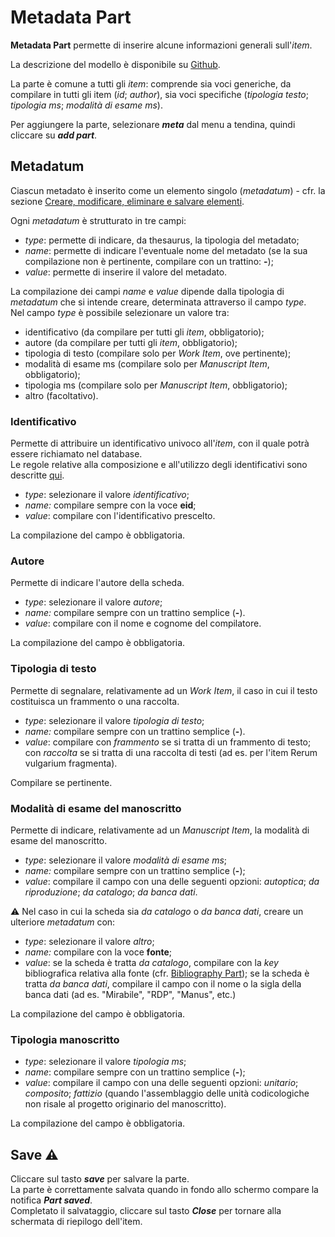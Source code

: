 # Metadata Part

**Metadata Part** permette di inserire alcune informazioni generali sull'_item_.  

La descrizione del modello è disponibile su [Github](https://github.com/vedph/cadmus-general#metadatapart).

La parte è comune a tutti gli _item_: comprende sia voci generiche, da compilare in tutti gli item (_id_; _author_), sia voci specifiche (_tipologia testo_; _tipologia ms_; _modalità di esame ms_).

Per aggiungere la parte, selezionare **_meta_** dal menu a tendina, quindi cliccare su **_add part_**.  

## Metadatum
Ciascun metadato è inserito come un elemento singolo (_metadatum_) - cfr. la sezione [Creare, modificare, eliminare e salvare elementi](Editor_Brick.md).


Ogni _metadatum_ è strutturato in tre campi: 
* _type_: permette di indicare, da thesaurus, la tipologia del metadato;  
* _name_: permette di indicare l'eventuale nome del metadato (se la sua compilazione non è pertinente, compilare con un trattino: **-**);  
* _value_: permette di inserire il valore del metadato.

La compilazione dei campi _name_ e _value_ dipende dalla tipologia di _metadatum_ che si intende creare, determinata attraverso il campo _type_.  
Nel campo _type_ è possibile selezionare un valore tra: 
* identificativo (da compilare per tutti gli _item_, obbligatorio);
* autore (da compilare per tutti gli _item_, obbligatorio);
* tipologia di testo (compilare solo per _Work Item_, ove pertinente); 
* modalità di esame ms (compilare solo per _Manuscript Item_, obbligatorio); 
* tipologia ms (compilare solo per _Manuscript Item_, obbligatorio); 
* altro (facoltativo).

### Identificativo
Permette di attribuire un identificativo univoco all'_item_, con il quale potrà essere richiamato nel database.  
Le regole relative alla composizione e all'utilizzo degli identificativi sono descritte [qui](identifiers.md).  

* _type_: selezionare il valore _identificativo_;
* _name:_ compilare sempre con la voce **eid**;
* _value_: compilare con l'identificativo prescelto.  

La compilazione del campo è obbligatoria.

### Autore
Permette di indicare l'autore della scheda.  

* _type_: selezionare il valore _autore_;
* _name:_ compilare sempre con un trattino semplice (**-**).
* _value_: compilare con il nome e cognome del compilatore.  

La compilazione del campo è obbligatoria.


### Tipologia di testo
Permette di segnalare, relativamente ad un _Work Item_, il caso in cui il testo costituisca un frammento o una raccolta.  

* _type_: selezionare il valore _tipologia di testo_;
* _name:_ compilare sempre con un trattino semplice (**-**).
* _value_: compilare con _frammento_ se si tratta di un frammento di testo; con _raccolta_ se si tratta di una raccolta di testi (ad es. per l'item Rerum vulgarium fragmenta).  

Compilare se pertinente.

### Modalità di esame del manoscritto
Permette di indicare, relativamente ad un _Manuscript Item_, la modalità di esame del manoscritto.  

* _type_: selezionare il valore _modalità di esame ms_;
* _name:_ compilare sempre con un trattino semplice (**-**);
* _value_: compilare il campo con una delle seguenti opzioni: _autoptica_; _da riproduzione_; _da catalogo_; _da banca dati_.

⚠️ Nel caso in cui la scheda sia _da catalogo_ o _da banca dati_, creare un ulteriore _metadatum_ con:  
* _type_: selezionare il valore _altro_;
* _name:_ compilare con la voce **fonte**;
* _value_: se la scheda è tratta _da catalogo_, compilare con la _key_ bibliografica relativa alla fonte (cfr. [Bibliography Part](External_Bibliography_Part.md)); se la scheda è tratta _da banca dati_, compilare il campo con il nome o la sigla della banca dati (ad es. "Mirabile", "RDP", "Manus", etc.)

La compilazione del campo è obbligatoria.

### Tipologia manoscritto
* _type_: selezionare il valore _tipologia ms_;
* _name_:  compilare sempre con un trattino semplice (**-**);
* _value_: compilare il campo con una delle seguenti opzioni: _unitario_; _composito_; _fattizio_ (quando l'assemblaggio delle unità codicologiche non risale al progetto originario del manoscritto).

La compilazione del campo è obbligatoria.

## Save ⚠️ 

Cliccare sul tasto **_save_** per salvare la parte.  
La parte è correttamente salvata quando in fondo allo schermo compare la notifica **_Part saved_**.  
Completato il salvataggio, cliccare sul tasto **_Close_** per tornare alla schermata di riepilogo dell'item.
